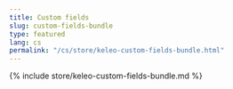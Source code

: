 ```yaml
---
title: Custom fields
slug: custom-fields-bundle
type: featured
lang: cs
permalink: "/cs/store/keleo-custom-fields-bundle.html"
---
```


{% include store/keleo-custom-fields-bundle.md %}
